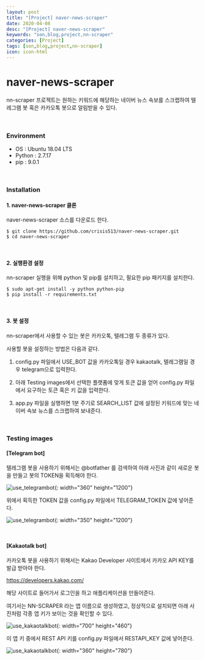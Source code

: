 ```yaml
---
layout: post
title: "[Project] naver-news-scraper"
date: 2020-04-08
desc: "[Project] naver-news-scraper"
keywords: "son,blog,project,nn-scraper"
categories: [Project]
tags: [son,blog,project,nn-scraper]
icon: icon-html
---
```


# naver-news-scraper

nn-scraper 프로젝트는 원하는 키워드에 해당하는 네이버 뉴스 속보를 스크랩하여 텔레그램 봇 혹은 카카오톡 봇으로 알림받을 수 있다.

<br>

### Environment

* OS : Ubuntu 18.04 LTS
* Python : 2.7.17
* pip : 9.0.1

<br>

### Installation

#### 1. naver-news-scraper 클론

naver-news-scraper 소스를 다운로드 한다.

```
$ git clone https://github.com/crisis513/naver-news-scraper.git
$ cd naver-news-scraper
```

<br>

#### 2. 실행환경 설정

nn-scraper 실행을 위해 python 및 pip를 설치하고, 필요한 pip 패키지를 설치한다.

```
$ sudo apt-get install -y python python-pip
$ pip install -r requirements.txt
```

<br>

#### 3. 봇 설정

nn-scraper에서 사용할 수 있는 봇은 카카오톡, 텔레그램 두 종류가 있다.

사용할 봇을 설정하는 방법은 다음과 같다.

1) config.py 파일에서 USE_BOT 값을 카카오톡일 경우 kakaotalk, 텔레그램일 경우 telegram으로 입력한다.

2) 아래 Testing images에서 선택한 플랫폼에 맞게 토큰 값을 얻어 config.py 파일에서 요구하는 토큰 혹은 키 값을 입력한다.

3) app.py 파일을 실행하면 1분 주기로 SEARCH_LIST 값에 설정된 키워드에 맞는 네이버 속보 뉴스를 스크랩하여 보내준다.

<br>

### Testing images

#### [Telegram bot]

텔레그램 봇을 사용하기 위해서는 @botfather 를 검색하여 아래 사진과 같이 새로운 봇을 만들고 봇의 TOKEN을 획득해야 한다.

![use_telegrambot](/static/assets/img/landing/telegrambot.png){: width="360" height="1200"}

위에서 획득한 TOKEN 값을 config.py 파일에서 TELEGRAM_TOKEN 값에 넣어준다.

![use_telegrambot](/static/assets/img/landing/telegrambot2.jpg){: width="350" height="1200"}

<br>

#### [Kakaotalk bot]

카카오톡 봇을 사용하기 위해서는 Kakao Developer 사이트에서 카카오 API KEY를 발급 받아야 한다.

https://developers.kakao.com/

해당 사이트로 들어가서 로그인을 하고 애플리케이션을 만들어준다. 

여기서는 NN-SCRAPER 라는 앱 이름으로 생성하였고, 정상적으로 설치되면 아래 사진처럼 각종 앱 키가 보이는 것을 확인할 수 있다.

![use_kakaotalkbot](/static/assets/img/landing/kakaotalkbot.png){: width="700" height="460"}

이 앱 키 중에서 REST API 키를 config.py 파일에서 RESTAPI_KEY 값에 넣어준다.

![use_kakaotalkbot](/static/assets/img/landing/kakaotalkbot2.png){: width="360" height="780"}